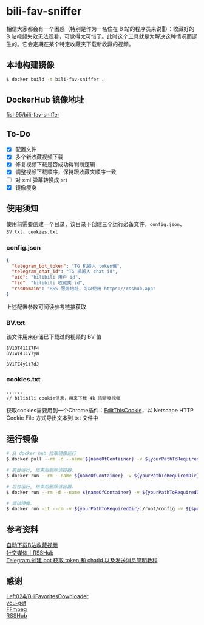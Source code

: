 # bili-fav-sniffer
相信大家都会有一个困惑（特别是作为一名住在 B 站的程序员来说🤣）：收藏好的 B 站视频失效无法观看，可觉得太可惜了。此时这个工具就是为解决这种情况而诞生的。它会定期在某个特定收藏夹下载新收藏的视频。
## 本地构建镜像
```bash
$ docker build -t bili-fav-sniffer .
```
## DockerHub 镜像地址
[fish95/bili-fav-sniffer](https://hub.docker.com/r/fish95/bili-fav-sniffer)

## To-Do
- [x] 配置文件
- [x] 多个新收藏视频下载
- [x] 修复视频下载是否成功得判断逻辑
- [x] 调整视频下载顺序，保持跟收藏夹顺序一致
- [ ] 对 xml 弹幕转换成 srt
- [x] 镜像瘦身

## 使用须知
使用前需要创建一个目录，该目录下创建三个运行必备文件，`config.json`、`BV.txt`、`cookies.txt`
### config.json
```json
{
  "telegram_bot_token": "TG 机器人 token值",
  "telegram_chat_id": "TG 机器人 chat id",
  "uid": "bilibili 用户 id",
  "fid": "bilibili 收藏夹 id",
  "rssDomain": "RSS 服务地址，可以使用 https://rsshub.app"
}
```
上述配置参数可阅读参考链接获取
### BV.txt
该文件用来存储已下载过的视频的 BV 值
```text
BV1QT411Z7F4
BV1wY411V7yW
......
BV1TZ4y1t7dJ
```
### cookies.txt
```text
......
// bilibili cookie信息，用来下载 4k 清晰度视频
```
获取cookies需要用到一个Chrome插件：[EditThisCookie](https://chrome.google.com/webstore/detail/editthiscookie/fngmhnnpilhplaeedifhccceomclgfbg)，以 Netscape HTTP Cookie File 方式导出文本到 txt 文件中
## 运行镜像
```bash
# 从 docker hub 拉取镜像运行
$ docker pull --rm -d --name ${nameOfContainer} -v ${yourPathToRequiredDir}:/root/config -v ${specifiedVideoDownloadDir}:/usr/you-get-download fish95/bili-fav-sniffer

# 前台运行, 结束后删除该容器.
$ docker run --rm --name ${nameOfContainer} -v ${yourPathToRequiredDir}:/root/config -v ${specifiedVideoDownloadDir}:/usr/you-get-download bili-fav-sniffer

# 后台运行, 结束后删除该容器.
$ docker run --rm -d --name ${nameOfContainer} -v ${yourPathToRequiredDir}:/root/config -v ${specifiedVideoDownloadDir}:/usr/you-get-download bili-fav-sniffer

# 调试镜像.
$ docker run -it --rm -v ${yourPathToRequiredDir}:/root/config -v ${specifiedVideoDownloadDir}:/usr/you-get-download bili-fav-sniffer /bin/bash
```

## 参考资料
[自动下载B站收藏视频](https://blog.left.pink/archives/3073)\
[社交媒体｜RSSHub](https://docs.rsshub.app/social-media.html#bilibili)\
[Telegram 创建 bot 获取 token 和 chatId 以及发送消息简明教程](https://hellodk.cn/post/743)

## 感谢
[Left024/BiliFavoritesDownloader](https://github.com/Left024/BiliFavoritesDownloader)\
[you-get](https://github.com/soimort/you-get)\
[FFmpeg](https://github.com/FFmpeg/FFmpeg)\
[RSSHub](https://github.com/DIYgod/RSSHub)

